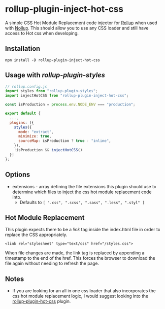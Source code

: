 # rollup-plugin-inject-hot-css

A simple CSS Hot Module Replacement code injector for [Rollup](https://rollupjs.org) when used with [Nollup](https://github.com/PepsRyuu/nollup).  This should allow you to use any CSS loader and still have access to Hot css when developing.

## Installation

`npm install -D rollup-plugin-inject-hot-css`

## Usage with _rollup-plugin-styles_

```js
// rollup.config.js
import styles from "rollup-plugin-styles";
import injectHotCSS from "rollup-plugin-inject-hot-css";

const isProduction = process.env.NODE_ENV === "production";

export default {
  ...,
  plugins: [{
    styles({
      mode: "extract",
      minimize: true,
      sourceMap: isProduction ? true : "inline",
    }),
    !isProduction && injectHotCSS()
  }]
};

```

## Options

* extensions - array defining the file extensions this plugin should use to determine which files to inject the css hot module replacement code into.
  * Defaults to `[ ".css", ".scss", ".sass", ".less", ".styl" ]`

## Hot Module Replacement

This plugin expects there to be a _link_ tag inside the index.html file in order
to replace the CSS appropriately.

`<link rel="stylesheet" type="text/css" href="/styles.css">`

When file changes are made, the link tag is replaced by appending a timestamp to the end of the href. This forces the browser to download the file again without needing to refresh the page.

## Notes

* If you are looking for an all in one css loader that also incorporates the css hot module replacement logic, I would suggest looking into the [rollup-plugin-hot-css](https://github.com/PepsRyuu/rollup-plugin-hot-css) plugin.

